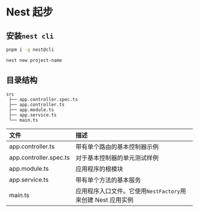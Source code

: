 # Nest 起步

## 安装`nest cli`

```bash
pnpm i -g nest@cli

nest new project-name
```

## 目录结构

```text
src
 ├── app.controller.spec.ts
 ├── app.controller.ts
 ├── app.module.ts
 ├── app.service.ts
 └── main.ts
```

| 文件                   | 描述                                                        |
| :--------------------- | :---------------------------------------------------------- |
| app.controller.ts      | 带有单个路由的基本控制器示例                                |
| app.controller.spec.ts | 对于基本控制器的单元测试样例                                |
| app.module.ts          | 应用程序的根模块                                            |
| app.service.ts         | 带有单个方法的基本服务                                      |
| main.ts                | 应用程序入口文件。它使用`NestFactory`用来创建 Nest 应用实例 |

